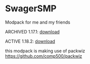 # SwagerSMP
Modpack for me and my friends

ARCHIVED 1.17.1: [download](https://github.com/LithRakoon/SwagerSMP/raw/1.17.1/Modpack/SwagerSMP%201.17.1.zip)

ACTIVE 1.18.2: [download](https://github.com/LithRakoon/SwagerSMP/raw/main/Modpack/SwagerSMP%201.18.2.zip)

this modpack is making use of packwiz
https://github.com/comp500/packwiz
